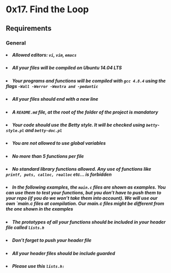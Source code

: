 # 0x17. Find the Loop

## Requirements

### General

##### <li>Allowed editors: `vi`, `vim`, `emacs`</li>
##### <li>All your files will be compiled on Ubuntu 14.04 LTS</li>
##### <li>Your programs and functions will be compiled with `gcc 4.8.4` using the flags `-Wall -Werror -Wextra and -pedantic`
##### <li>All your files should end with a new line</li>
##### <li>A `README.md` file, at the root of the folder of the project is mandatory</li>
##### <li>Your code should use the Betty style. It will be checked using `betty-style.pl` and `betty-doc.pl`
##### <li>You are not allowed to use global variables</li>
##### <li>No more than 5 functions per file</li>
##### <li>No standard library functions allowed. Any use of functions like `printf, puts, calloc, realloc` etc… is forbidden
##### <li>In the following examples, the `main.c` files are shown as examples. You can use them to test your functions, but you don’t have to push them to your repo (if you do we won’t take them into account). We will use our own `main.c  files at compilation. Our main.c files might be different from the one shown in the examples
##### <li>The prototypes of all your functions should be included in your header file called `lists.h`
##### <li>Don’t forget to push your header file</li>
##### <li>All your header files should be include guarded</li>
##### <li>Please use this `lists.h:`</li>